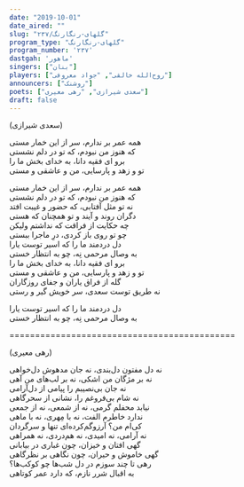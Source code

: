 ```yaml
---
date: "2019-10-01"
date_aired: ""
slug: "گلهای-رنگارنگ/۲۳۷"
program_type: "گلهای-رنگارنگ"
program_number: '۲۳۷'
dastgah: 'ماهور'
singers: ["بنان"]
players: ["روح‌الله خالقی", "جواد معروفی"]
announcers: ["روشنک"]
poets: ["سعدی شیرازی", "رهی معیری"]
draft: false
---
```


(سعدی شیرازی)  

همه عمر بر ندارم، سر از این خمار مستی  
که هنوز من نبودم، که تو در دلم نشستی  
برو ای فقیه دانا، به خدای بخش ما را  
تو و زهد و پارسایی، من و عاشقی و مستی  

همه عمر بر ندارم، سر از این خمار مستی  
که هنوز من نبودم، که تو در دلم نشستی  
نه تو مثل آفتابی، که حضور و غیبت افتد  
دگران روند و آیند و تو همچنان که هستی  
چه حکایت از فراقت که نداشتم ولیکن  
چو تو روی باز کردی، درِ ماجرا ببستی  
دل دردمند ما را که اسیر توست یارا  
به وصال مرحمی نِه، چو به انتظار خستی  
برو ای فقیه دانا، به خدای بخش ما را  
تو و زهد و پارسایی، من و عاشقی و مستی  
گله از فراق یاران و جفای روزگاران  
نه طریق توست سعدی، سر خویش گیر و رستی  

دل دردمند ما را که اسیر توست یارا  
به وصال مرحمی نِه، چو به انتظار خستی  

============================================  

(رهی معیری)  

نه دل مفتون دل‌بندی، نه جان مدهوش دل‌خواهی  
نه بر مژگان من اشکی، نه بر لب‌های من آهی  
نه جان بی‌نصیبم را پیامی از دل‌آرامی  
نه شام بی‌فروغم را، نشانی از سحرگاهی  
نیابد محفلم گرمی، نه از شمعی، نه از جمعی  
ندارد خاطرم الفت، نه با مِهری، نه با ماهی  
کی‌ام من؟ آرزوگم‌کرده‌ای تنها و سرگردان  
نه آرامی، نه امیدی، نه هم‌دردی، نه همراهی  
گهی افتان و خیزان، چون غباری در بیابانی  
گهی خاموش و حیران، چون نگاهی بر نظرگاهی  
رهی تا چند سوزم در دل شب‌ها چو کوکب‌ها؟  
به اقبال شرر نازم، که دارد عمر کوتاهی  

